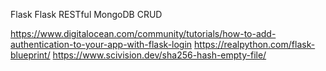 Flask
Flask RESTful
MongoDB CRUD


https://www.digitalocean.com/community/tutorials/how-to-add-authentication-to-your-app-with-flask-login
https://realpython.com/flask-blueprint/
https://www.scivision.dev/sha256-hash-empty-file/
